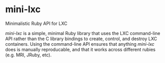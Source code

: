 # mini-lxc
Minimalistic Ruby API for LXC

*mini-lxc* is a simple, minimal Ruby library that uses the LXC command-line API rather than the C library bindings to create, control, and destroy LXC containers. Using the command-line API ensures that anything *mini-lxc* does is manually reproducable, and that it works across different rubies (e.g. MRI, JRuby, etc).
